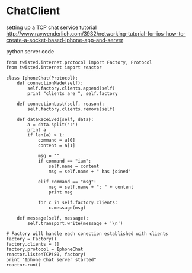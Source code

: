 ChatClient
==========
setting up a TCP chat service tutorial
http://www.raywenderlich.com/3932/networking-tutorial-for-ios-how-to-create-a-socket-based-iphone-app-and-server



python server code

```
from twisted.internet.protocol import Factory, Protocol
from twisted.internet import reactor

class IphoneChat(Protocol):
    def connectionMade(self):
        self.factory.clients.append(self)
        print "clients are ", self.factory

    def connectionLost(self, reason):
        self.factory.clients.remove(self)

    def dataReceived(self, data):
        a = data.split(':')
        print a
        if len(a) > 1:
            command = a[0]
            content = a[1]
 
            msg = ""
            if command == "iam":
                self.name = content
                msg = self.name + " has joined"
 
            elif command == "msg":
                msg = self.name + ": " + content
                print msg
 
            for c in self.factory.clients:
                c.message(msg)

    def message(self, message):
        self.transport.write(message + '\n')

# Factory will handle each conection established with clients
factory = Factory()
factory.clients = []
factory.protocol = IphoneChat
reactor.listenTCP(80, factory)
print "Iphone Chat server started"
reactor.run()
```
